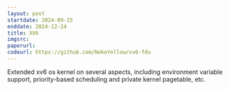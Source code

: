 ```yaml
---
layout: post
startdate: 2024-09-15
enddate: 2024-12-24
title: XV6
imgsrc:
paperurl:
codeurl: https://github.com/NekoYellow/xv6-fdu
---
```


Extended xv6 os kernel on several aspects, including environment variable support, priority-based scheduling and private kernel pagetable, etc.
<!-- <p><b><a href="{{ page.codeurl }}">code</a></b></p> -->
